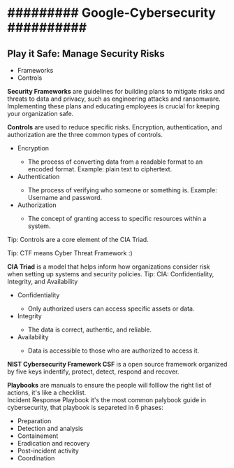 # ######### Google-Cybersecurity ########## #########

<h2>Play it Safe: Manage Security Risks</h2>
<ul>
  <li>Frameworks</li>
  <li>Controls</li>
</ul>
<p>
  <b>Security Frameworks</b> are guidelines for building plans to mitigate risks and threats to data and privacy, such as engineering attacks and ransomware. Implementing these plans and educating employees is crucial for keeping your organization safe.
</p>
<p>
  <b>Controls</b> are used to reduce specific risks. Encryption, authentication, and authorization are the three common types of controls.
  <ul>
    <li>Encryption</li>
    <ul>
      <li>The process of converting data from a readable format to an encoded format. Example: plain text to ciphertext.</li>
    </ul>
    <li>Authentication</li>
    <ul>
      <li>The process of verifying who someone or something is. Example: Username and password.</li>
    </ul>
    <li>Authorization</li>
    <ul>
      <li>The concept of granting access to specific resources within a system.</li>
    </ul>
  </ul>
</p>
<p>Tip: Controls are a core element of the CIA Triad.</p>
<p>Tip: CTF means Cyber Threat Framework :)</p>
<p>
  <b>CIA Triad</b> is a model that helps inform how organizations consider risk when setting up systems and security policies.
  <span>Tip: CIA: Confidentiality, Integrity, and Availability</span>
  <ul>
    <li>Confidentiality</li>
    <ul>
      <li>Only authorized users can access specific assets or data.</li>
    </ul>
    <li>Integrity</li>
    <ul>
      <li>The data is correct, authentic, and reliable.</li>
    </ul>
    <li>Availability</li>
    <ul>
      <li>Data is accessible to those who are authorized to access it.</li>
    </ul>
  </ul>
</p>
<p><b>NIST Cybersecurity Framework CSF</b> is a open source framework organized by five keys indentify, protect, detect, respond and recover.</p>
<p><b>Playbooks</b> are manuals to ensure the people will folllow the right list of actions, it's like a checklist.
  <br>Incident Response Playbook it's the most common palybook guide in cybersecurity, that playbook is separeted in 6 phases:
</p>

<ul>
  <li>Preparation</li>
  <li>Detection and analysis</li>
  <li>Containement</li>
  <li>Eradication and recovery</li>
  <li>Post-incident activity</li>
  <li>Coordination</li>
</ul>
